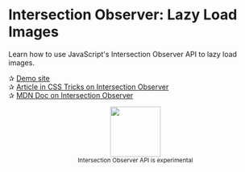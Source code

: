 # Intersection Observer:  Lazy Load Images
Learn how to use JavaScript's Intersection Observer API to lazy load images.

✰ [Demo site](https://rpsthecoder.github.io/intersectionobserver-api-lazy-load-images/index.html)  
✰ [Article in CSS Tricks on Intersection Observer](https://css-tricks.com/a-few-functional-uses-for-intersection-observer-to-know-when-an-element-is-in-view/)  
✰ [MDN Doc on Intersection Observer](https://developer.mozilla.org/en-US/docs/Web/API/Intersection_Observer_API)

<p align=center><img src="https://octodex.github.com/images/labtocat.png" width=100px><br><sup>Intersection Observer API is experimental</sup></p>
